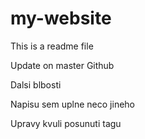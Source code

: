 # my-website

This is a readme file

Update on master Github

Dalsi blbosti

Napisu sem uplne neco jineho

Upravy kvuli posunuti tagu
